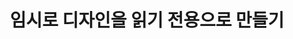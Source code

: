 ---
layout: default
title: 임시로 디자인을 읽기 전용으로 만들기
nav_order: 3
permalink: /docs/assemblies/design_reservation/make_a_design_temporarily_read_only
parent: 디자인 예약
grand_parent: 조립품
---